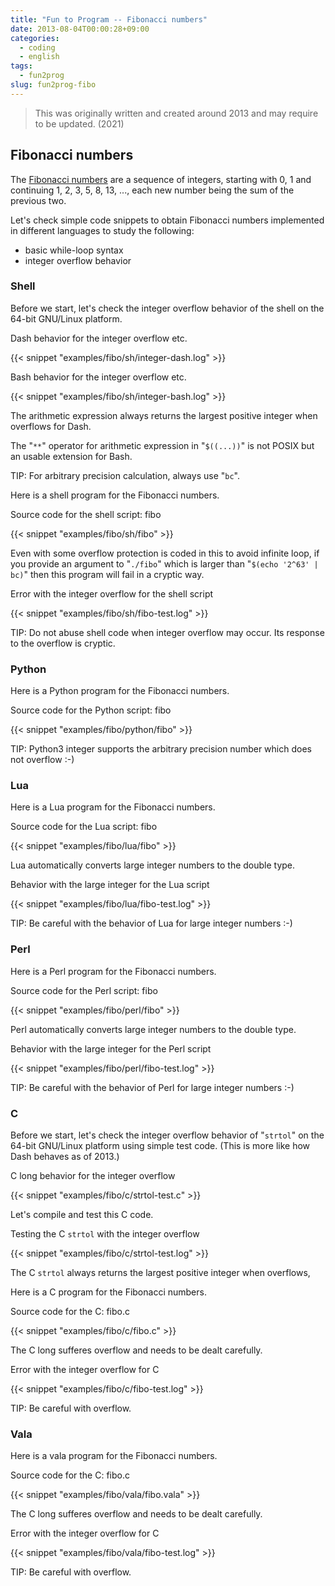 ```yaml
---
title: "Fun to Program -- Fibonacci numbers"
date: 2013-08-04T00:00:28+09:00
categories:
  - coding
  - english
tags:
  - fun2prog
slug: fun2prog-fibo
---
```


> This was originally written and created around 2013 and may require to be
> updated. (2021)

## Fibonacci numbers

The [Fibonacci numbers](http://en.wikipedia.org/wiki/Fibonacci_number) are a
sequence of integers, starting with 0, 1 and continuing 1, 2, 3, 5, 8, 13, ...,
each new number being the sum of the previous two.

Let's check simple code snippets to obtain Fibonacci numbers implemented in
different languages to study the following:

* basic while-loop syntax
* integer overflow behavior

### Shell

Before we start, let's check the integer overflow behavior of the shell on the
64-bit GNU/Linux platform.

Dash behavior for the integer overflow etc.


{{< snippet "examples/fibo/sh/integer-dash.log" >}}


Bash behavior for the integer overflow etc.


{{< snippet "examples/fibo/sh/integer-bash.log" >}}


The arithmetic expression always returns the largest positive integer when overflows for Dash.

The "`**`" operator for arithmetic expression in "`$((...))`" is not POSIX but an usable extension for Bash.

TIP: For arbitrary precision calculation, always use "`bc`".

Here is a shell program for the Fibonacci numbers.

Source code for the shell script: fibo


{{< snippet "examples/fibo/sh/fibo" >}}


Even with some overflow protection is coded in this to avoid infinite loop, if
you provide an argument to "`./fibo`" which is larger than "`$(echo '2^63' | bc)`"
then this program will fail in a cryptic way.

Error with the integer overflow for the shell script

{{< snippet "examples/fibo/sh/fibo-test.log" >}}


TIP: Do not abuse shell code when integer overflow may occur.  Its response to the overflow is cryptic.


### Python

Here is a Python program for the Fibonacci numbers.

Source code for the Python script: fibo


{{< snippet "examples/fibo/python/fibo" >}}


TIP: Python3 integer supports the arbitrary precision number which does not overflow :-)

### Lua

Here is a Lua program for the Fibonacci numbers.

Source code for the Lua script: fibo


{{< snippet "examples/fibo/lua/fibo" >}}


Lua automatically converts large integer numbers to the double type.

Behavior with the large integer for the Lua script

{{< snippet "examples/fibo/lua/fibo-test.log" >}}


TIP: Be careful with the behavior of Lua for large integer numbers :-)

### Perl

Here is a Perl program for the Fibonacci numbers.

Source code for the Perl script: fibo


{{< snippet "examples/fibo/perl/fibo" >}}


Perl automatically converts large integer numbers to the double type.

Behavior with the large integer for the Perl script

{{< snippet "examples/fibo/perl/fibo-test.log" >}}


TIP: Be careful with the behavior of Perl for large integer numbers :-)


### C

Before we start, let's check the integer overflow behavior of "`strtol`" on the
64-bit GNU/Linux platform using simple test code.  (This is more like how Dash
behaves as of 2013.)

C long behavior for the integer overflow


{{< snippet "examples/fibo/c/strtol-test.c" >}}


Let's compile and test this C code.

Testing the C `strtol` with the integer overflow

{{< snippet "examples/fibo/c/strtol-test.log" >}}


The C `strtol` always returns the largest positive integer when overflows,

Here is a C program for the Fibonacci numbers.

Source code for the C: fibo.c


{{< snippet "examples/fibo/c/fibo.c" >}}


The C long sufferes overflow and needs to be dealt carefully.

Error with the integer overflow for C

{{< snippet "examples/fibo/c/fibo-test.log" >}}


TIP: Be careful with overflow.


### Vala

Here is a vala program for the Fibonacci numbers.

Source code for the C: fibo.c


{{< snippet "examples/fibo/vala/fibo.vala" >}}


The C long sufferes overflow and needs to be dealt carefully.

Error with the integer overflow for C

{{< snippet "examples/fibo/vala/fibo-test.log" >}}


TIP: Be careful with overflow.

<!-- vim: set sw=2 sts=2 ai si et tw=79 ft=markdown: -->
